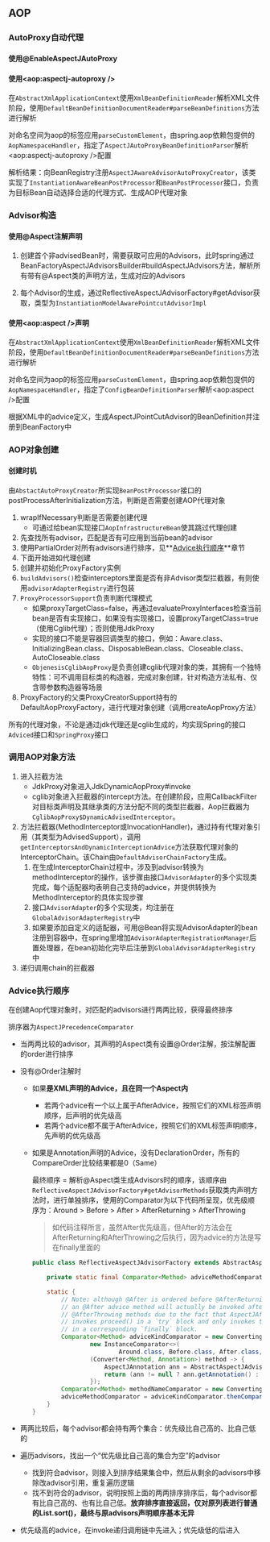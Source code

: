 ## AOP

### AutoProxy自动代理

#### 使用@EnableAspectJAutoProxy

#### 使用&lt;aop:aspectj-autoproxy /&gt;

在`AbstractXmlApplicationContext`使用`XmlBeanDefinitionReader`解析XML文件阶段，使用`DefaultBeanDefinitionDocumentReader#parseBeanDefinitions`方法进行解析

对命名空间为aop的标签应用`parseCustomElement`，由spring.aop依赖包提供的`AopNamespaceHandler`，指定了`AspectJAutoProxyBeanDefinitionParser`解析&lt;aop:aspectj-autoproxy /&gt;配置

解析结果：向BeanRegistry注册`AspectJAwareAdvisorAutoProxyCreator`，该类实现了`InstantiationAwareBeanPostProcessor`和`BeanPostProcessor`接口，负责为目标Bean自动选择合适的代理方式、生成AOP代理对象

### Advisor构造

#### 使用@Aspect注解声明

1. 创建首个非advisedBean时，需要获取可应用的Advisors，此时spring通过BeanFactoryAspectJAdvisorsBuilder#buildAspectJAdvisors方法，解析所有带有@Aspect类的声明方法，生成对应的Advisors

2. 每个Advisor的生成，通过ReflectiveAspectJAdvisorFactory#getAdvisor获取，类型为`InstantiationModelAwarePointcutAdvisorImpl`

#### 使用<aop:aspect />声明

在`AbstractXmlApplicationContext`使用`XmlBeanDefinitionReader`解析XML文件阶段，使用`DefaultBeanDefinitionDocumentReader#parseBeanDefinitions`方法进行解析

对命名空间为aop的标签应用`parseCustomElement`，由spring.aop依赖包提供的`AopNamespaceHandler`，指定了`ConfigBeanDefinitionParser`解析<aop:aspect />配置

根据XML中的advice定义，生成AspectJPointCutAdvisor的BeanDefinition并注册到BeanFactory中

### AOP对象创建

#### 创建时机

由`AbstactAutoProxyCreator`所实现`BeanPostProcessor`接口的postProcessAfterInitialization方法，判断是否需要创建AOP代理对象

1. wrapIfNecessary判断是否需要创建代理
    - 可通过给bean实现接口`AopInfrastructureBean`使其跳过代理创建
2. 先查找所有advisor，匹配是否有可应用到当前bean的advisor
3. 使用PartialOrder对所有advisors进行排序，见**[Advice执行顺序](#Advice执行顺序)**章节
4. 下面开始进如代理创建
5. 创建并初始化ProxyFactory实例
6. `buildAdvisors()`检查interceptors里面是否有非Advisor类型拦截器，有则使用`advisorAdapterRegistry`进行包装
7. `ProxyProcessorSupport`负责判断代理模式
   - 如果proxyTargetClass=false，再通过evaluateProxyInterfaces检查当前bean是否有实现接口，如果没有实现接口，设置proxyTargetClass=true（使用Cglib代理）；否则使用JdkProxy
   - 实现的接口不能是容器回调类型的接口，例如：Aware.class、InitializingBean.class、DisposableBean.class、Closeable.class、AutoCloseable.class
   - `ObjenesisCglibAopProxy`是负责创建cglib代理对象的类，其拥有一个独特特性：可不调用目标类的构造器，完成对象创建，针对构造方法私有、仅含带参数构造器等场景
8. ProxyFactory的父类ProxyCreatorSupport持有的DefaultAopProxyFactory，进行代理对象创建（调用createAopProxy方法）

所有的代理对象，不论是通过jdk代理还是cglib生成的，均实现Spring的接口`Adviced`接口和`SpringProxy`接口

### 调用AOP对象方法

1. 进入拦截方法
   - JdkProxy对象进入JdkDynamicAopProxy#invoke
   - cglib对象进入拦截器的intercept方法。在创建阶段，应用CallbackFilter对目标类声明及其继承类的方法分配不同的类型拦截器，Aop拦截器为`CglibAopProxy$DynamicAdvisedInterceptor`。
2. 方法拦截器(MethodInterceptor或InvocationHandler)，通过持有代理对象引用（其类型为AdvisedSupport），调用`getInterceptorsAndDynamicInterceptionAdvice`方法获取代理对象的InterceptorChain。该Chain由`DefaultAdvisorChainFactory`生成。
   1. 在生成InterceptorChain过程中，涉及到advisor转换为methodInterceptor的操作，该步骤由接口`AdvisorAdapter`的多个实现类完成，每个适配器均表明自己支持的advice，并提供转换为MethodInterceptor的具体实现步骤
   2. 接口`AdvisorAdapter`的多个实现类，均注册在`GlobalAdvisorAdapterRegistry`中
   3. 如果要添加自定义的适配器，可用@Bean将实现AdvisorAdapter的bean注册到容器中，在spring里增加`AdvisorAdapterRegistrationManager`后置处理器，在bean初始化完毕后注册到`GlobalAdvisorAdapterRegistry`中
3. 递归调用chain的拦截器

### Advice执行顺序

在创建Aop代理对象时，对匹配的advisors进行两两比较，获得最终排序

排序器为`AspectJPrecedenceComparator`

- 当两两比较的advisor，其声明的Aspect类有设置@Order注解，按注解配置的order进行排序

- 没有@Order注解时

    - 如果**是XML声明的Advice，且在同一个Aspect内**

        - 若两个advice有一个以上属于AfterAdvice，按照它们的XML标签声明顺序，后声明的优先级高
        - 若两个advice都不属于AfterAdvice，按照它们的XML标签声明顺序，先声明的优先级高

    - 如果是Annotation声明的Advice，没有DeclarationOrder，所有的CompareOrder比较结果都是0（Same）

      最终顺序 = 解析@Aspect类生成Advisors时的顺序，该顺序由`ReflectiveAspectJAdvisorFactory#getAdvisorMethods`获取类内声明方法时，进行单独排序，使用的Comparator为以下代码所呈现，优先级顺序为：Around > Before > After > AfterReturning > AfterThrowing

      > 如代码注释所言，虽然After优先级高，但After的方法会在AfterReturning和AfterThrowing之后执行，因为advice的方法是写在finally里面的

      ```java
      public class ReflectiveAspectJAdvisorFactory extends AbstractAspectJAdvisorFactory implements Serializable {
      
          private static final Comparator<Method> adviceMethodComparator;
      
          static {
              // Note: although @After is ordered before @AfterReturning and @AfterThrowing,
              // an @After advice method will actually be invoked after @AfterReturning and
              // @AfterThrowing methods due to the fact that AspectJAfterAdvice.invoke(MethodInvocation)
              // invokes proceed() in a `try` block and only invokes the @After advice method
              // in a corresponding `finally` block.
              Comparator<Method> adviceKindComparator = new ConvertingComparator<>(
                      new InstanceComparator<>(
                              Around.class, Before.class, After.class, AfterReturning.class, AfterThrowing.class),
                      (Converter<Method, Annotation>) method -> {
                          AspectJAnnotation ann = AbstractAspectJAdvisorFactory.findAspectJAnnotationOnMethod(method);
                          return (ann != null ? ann.getAnnotation() : null);
                      });
              Comparator<Method> methodNameComparator = new ConvertingComparator<>(Method::getName);
              adviceMethodComparator = adviceKindComparator.thenComparing(methodNameComparator);
          }
      }
      ```



- 两两比较后，每个advisor都会持有两个集合：优先级比自己高的、比自己低的

- 遍历advisors，找出一个“优先级比自己高的集合为空”的advisor

    - 找到符合advisor，则接入到排序结果集合中，然后从剩余的advisors中移除改advisor引用，重复遍历逻辑
    - 找不到符合的advisor，说明按照上面的两两排序排序后，每个advisor都有比自己高的、也有比自己低。**放弃排序直接返回，仅对原列表进行普通的List.sort()，最终与原advisors声明顺序基本无异**

- 优先级高的advice，在invoke递归调用链中先进入；优先级低的后进入

  